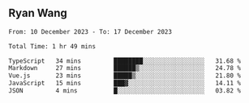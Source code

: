 ## Ryan Wang

<!--START_SECTION:waka-->

```txt
From: 10 December 2023 - To: 17 December 2023

Total Time: 1 hr 49 mins

TypeScript   34 mins         ████████░░░░░░░░░░░░░░░░░   31.68 %
Markdown     27 mins         ██████▒░░░░░░░░░░░░░░░░░░   24.78 %
Vue.js       23 mins         █████▒░░░░░░░░░░░░░░░░░░░   21.80 %
JavaScript   15 mins         ███▓░░░░░░░░░░░░░░░░░░░░░   14.11 %
JSON         4 mins          █░░░░░░░░░░░░░░░░░░░░░░░░   03.82 %
```

<!--END_SECTION:waka-->
